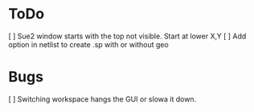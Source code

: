 # ToDo
[ ] Sue2 window starts with the top not visible. Start at lower X,Y
[ ] Add option in netlist to create .sp with or without geo 

# Bugs
[ ] Switching workspace hangs the GUI or slowa it down.
